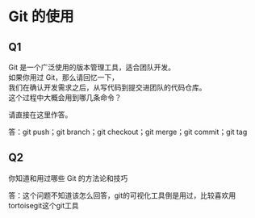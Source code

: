 # Git 的使用

## Q1

Git 是一个广泛使用的版本管理工具，适合团队开发。  
如果你用过 Git，那么请回忆一下，  
我们在确认开发需求之后，从写代码到提交进团队的代码仓库。  
这个过程中大概会用到哪几条命令？

请直接在这里作答。

答：git push；git branch；git checkout；git merge；git commit；git tag

## Q2

你知道和用过哪些 Git 的方法论和技巧

答：这个问题不知道该怎么回答，git的可视化工具倒是用过，比较喜欢用tortoisegit这个git工具
